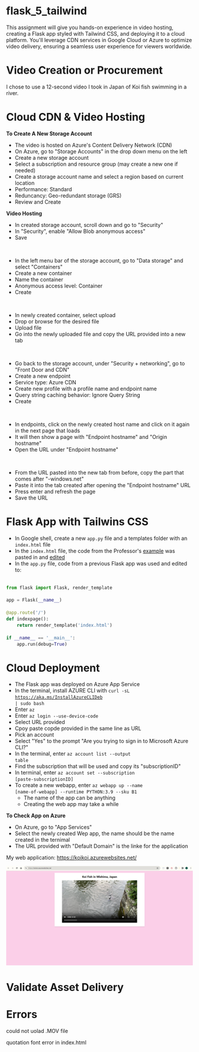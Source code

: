 # flask_5_tailwind
This assignment will give you hands-on experience in video hosting, creating a Flask app styled with Tailwind CSS, and deploying it to a cloud platform. You'll leverage CDN services in Google Cloud or Azure to optimize video delivery, ensuring a seamless user experience for viewers worldwide.

# Video Creation or Procurement 

I chose to use a 12-second video I took in Japan of Koi fish swimming in a river. 

# Cloud CDN & Video Hosting

**To Create A New Storage Account**

+ The video is hosted on Azure's Content Delivery Network (CDN)
+ On Azure, go to "Storage Accounts" in the drop down menu on the left
+ Create a new storage account 
+ Select a subscription and resource group (may create a new one if needed) 
+ Create a storage account name and select a region based on current location 
+ Performance: Standard 
+ Reduncancy: Geo-redundant storage (GRS)
+ Review and Create 

**Video Hosting**

+ In created storage account, scroll down and go to "Security" 
+ In "Security", enable "Allow Blob anonymous access"
+ Save
  
</br>

+ In the left menu bar of the storage account, go to "Data storage" and select "Containers"
+ Create a new container 
+ Name the container 
+ Anonymous access level: Container
+ Create

</br>

+ In newly created container, select upload
+ Drop or browse for the desired file 
+ Upload file 
+ Go into the newly uploaded file and copy the URL provided into a new tab

</br>

+ Go back to the storage account, under "Security + networking", go to "Front Door and CDN"
+ Create a new endpoint 
+ Service type: Azure CDN 
+ Create new profile with a profile name and endpoint name
+ Query string caching behavior: Ignore Query String 
+ Create 

</br>

+ In endpoints, click on the newly created host name and click on it again in the next page that loads 
+ It will then show a page with "Endpoint hostname" and "Origin hostname" 
+ Open the URL under "Endpoint hostname" 

</br>

+ From the URL pasted into the new tab from before, copy the part that comes after "-windows.net"
+ Paste it into the tab created after opening the "Endpoint hostname" URL
+ Press enter and refresh the page
+ Save the URL 

# Flask App with Tailwins CSS 

+ In Google shell, create a new <code>app.py</code> file and a templates folder with an <code>index.html</code> file 
+ In the <code>index.html</code> file, the code from the Professor's [example](https://github.com/hantswilliams/HHA_504_2023/blob/main/WK5/example_app/templates/index_tailwind.html) was pasted in and [edited](https://github.com/joyc3lin/flask_5_tailwind/blob/main/templates/index.html)
+ In the <code>app.py</code> file, code from a previous Flask app was used and edited to: 

```python

from flask import Flask, render_template

app = Flask(__name__)

@app.route('/')
def indexpage():
    return render_template('index.html')

if __name__ == '__main__':
    app.run(debug=True)

```

# Cloud Deployment 

+ The Flask app was deployed on Azure App Service 
+ In the terminal, install AZURE CLI with <code>curl -sL https://aka.ms/InstallAzureCLIDeb | sudo bash</code>
+ Enter <code>az</code>
+ Enter <code>az login --use-device-code</code>
+ Select URL provided
+ Cpoy paste copde provided in the same line as URL 
+ Pick an account 
+ Select "Yes" to the prompt "Are you trying to sign in to Microsoft Azure CLI?"
+ In the terminal, enter <code>az account list --output table</code>
+ Find the subscription that will be used and copy its "subscriptionID"
+ In terminal, enter <code>az account set --subscription [paste-subscriptionID]</code>
+ To create a new webapp, enter <code>az webapp up --name [name-of-webapp] --runtime PYTHON:3.9 --sku B1</code>
    + The name of the app can be anything
    + Creating the web app may take a while 

**To Check App on Azure**

+ On Azure, go to "App Services" 
+ Select the newly created Wep app, the name should be the name created in the ternimal 
+ The URL provided with "Default Domain" is the linke for the application 

My web application: https://koikoi.azurewebsites.net/

![koiapp](https://github.com/joyc3lin/flask_5_tailwind/blob/main/screenshots/flaskapp.png)


# Validate Asset Delivery 

# Errors

could not uolad .MOV file

quotation font error in index.html
